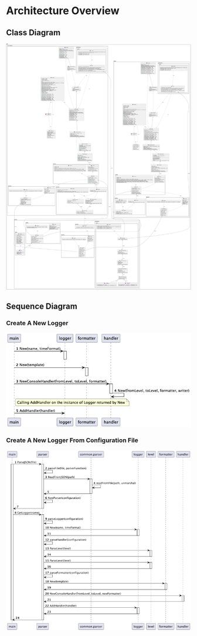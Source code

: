 # Architecture Overview

## Class Diagram

![Class Diagram](./diagrams/png/class_diagram.png)

## Sequence Diagram

### Create A New Logger

![Sequence Diagram](./diagrams/png/create_new_logger.png)

### Create A New Logger From Configuration File

![Sequence Diagram](./diagrams/png/create_logger_from_configuration_file.png)
